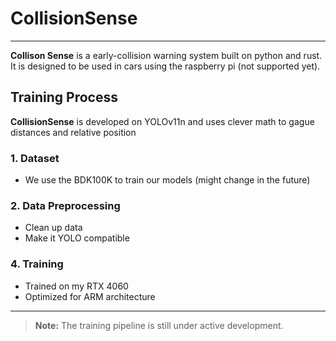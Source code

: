 <div id="toc">
  <ul style="list-style: none">
    <summary>
      <h1>
        CollisionSense
      </h1>
    </summary>
  </ul>
</div>

---

**Collison Sense** is a early-collision warning system built on python and rust. It is designed to be used in cars using the raspberry pi (not supported yet).

<div id="toc">
  <ul style="list-style: none">
    <summary>
      <h2>
        Training Process
      </h2>
    </summary>
  </ul>
</div>

**CollisionSense** is developed on YOLOv11n and uses clever math to gague distances and relative position

### 1. Dataset

- We use the BDK100K to train our models (might change in the future)

### 2. Data Preprocessing

- Clean up data
- Make it YOLO compatible

### 4. Training

- Trained on my RTX 4060
- Optimized for ARM architecture

---

> **Note:** The training pipeline is still under active development.
